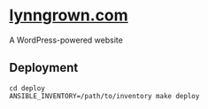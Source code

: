 # [lynngrown.com](https://lynngrown.com)

A WordPress-powered website

## Deployment

```
cd deploy
ANSIBLE_INVENTORY=/path/to/inventory make deploy
```
